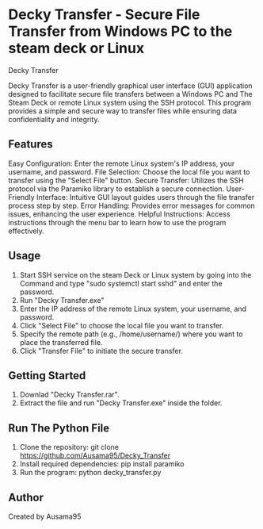 # Decky Transfer - Secure File Transfer from Windows PC to the steam deck or Linux

Decky Transfer

Decky Transfer is a user-friendly graphical user interface (GUI) application designed to facilitate secure file transfers between a Windows PC and The Steam Deck or remote Linux system using the SSH protocol. This program provides a simple and secure way to transfer files while ensuring data confidentiality and integrity.

## Features

Easy Configuration: Enter the remote Linux system's IP address, your username, and password.
File Selection: Choose the local file you want to transfer using the "Select File" button.
Secure Transfer: Utilizes the SSH protocol via the Paramiko library to establish a secure connection.
User-Friendly Interface: Intuitive GUI layout guides users through the file transfer process step by step.
Error Handling: Provides error messages for common issues, enhancing the user experience.
Helpful Instructions: Access instructions through the menu bar to learn how to use the program effectively.

## Usage

1. Start SSH service on the steam Deck or Linux system by going into the Command and type "sudo systemctl start sshd" and enter the password.
2. Run "Decky Transfer.exe"
3. Enter the IP address of the remote Linux system, your username, and password.
4. Click "Select File" to choose the local file you want to transfer.
5. Specify the remote path (e.g., /home/username/) where you want to place the transferred file.
6. Click "Transfer File" to initiate the secure transfer.

## Getting Started

1. Downlad "Decky Transfer.rar".
2. Extract the file and run "Decky Transfer.exe" inside the folder.

## Run The Python File

1. Clone the repository: git clone https://github.com/Ausama95/Decky_Transfer
2. Install required dependencies: pip install paramiko
3. Run the program: python decky_transfer.py

## Author

Created by Ausama95
